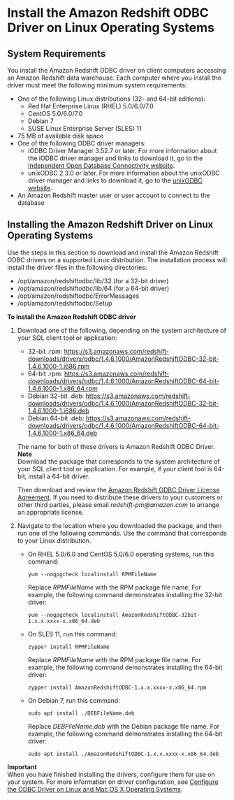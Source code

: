 # Install the Amazon Redshift ODBC Driver on Linux Operating Systems<a name="install-odbc-driver-linux"></a>

## System Requirements<a name="odbc-driver-sysreq-linux"></a>

You install the Amazon Redshift ODBC driver on client computers accessing an Amazon Redshift data warehouse\. Each computer where you install the driver must meet the following minimum system requirements: 
+ One of the following Linux distributions \(32\- and 64\-bit editions\):
  + Red Hat Enterprise Linux \(RHEL\) 5\.0/6\.0/7\.0
  + CentOS 5\.0/6\.0/7\.0
  + Debian 7
  + SUSE Linux Enterprise Server \(SLES\) 11
+ 75 MB of available disk space
+ One of the following ODBC driver managers: 
  + iODBC Driver Manager 3\.52\.7 or later\. For more information about the iODBC driver manager and links to download it, go to the  [Independent Open Database Connectivity website](http://www.iodbc.org/dataspace/doc/iodbc/wiki/iodbcWiki/)\.
  + unixODBC 2\.3\.0 or later\. For more information about the unixODBC driver manager and links to download it, go to the  [unixODBC website]( http://www.unixodbc.org/)\. 
+ An Amazon Redshift master user or user account to connect to the database

## Installing the Amazon Redshift Driver on Linux Operating Systems<a name="odbc-driver-linux-how-to-install"></a>

Use the steps in this section to download and install the Amazon Redshift ODBC drivers on a supported Linux distribution\. The installation process will install the driver files in the following directories: 
+ /opt/amazon/redshiftodbc/lib/32 \(for a 32\-bit driver\)
+ /opt/amazon/redshiftodbc/lib/64 \(for a 64\-bit driver\)
+ /opt/amazon/redshiftodbc/ErrorMessages
+ /opt/amazon/redshiftodbc/Setup<a name="rs-mgmt-install-odbc-drivers-linux"></a>

**To install the Amazon Redshift ODBC driver**

1. Download one of the following, depending on the system architecture of your SQL client tool or application: 
   + 32\-bit \.rpm: [https://s3\.amazonaws\.com/redshift\-downloads/drivers/odbc/1\.4\.6\.1000/AmazonRedshiftODBC\-32\-bit\-1\.4\.6\.1000\-1\.i686\.rpm](https://s3.amazonaws.com/redshift-downloads/drivers/odbc/1.4.6.1000/AmazonRedshiftODBC-32-bit-1.4.6.1000-1.i686.rpm)
   + 64\-bit \.rpm: [https://s3\.amazonaws\.com/redshift\-downloads/drivers/odbc/1\.4\.6\.1000/AmazonRedshiftODBC\-64\-bit\-1\.4\.6\.1000\-1\.x86\_64\.rpm](https://s3.amazonaws.com/redshift-downloads/drivers/odbc/1.4.6.1000/AmazonRedshiftODBC-64-bit-1.4.6.1000-1.x86_64.rpm) 
   + Debian 32\-bit \.deb: [https://s3\.amazonaws\.com/redshift\-downloads/drivers/odbc/1\.4\.6\.1000/AmazonRedshiftODBC\-32\-bit\-1\.4\.6\.1000\-1\.i686\.deb](https://s3.amazonaws.com/redshift-downloads/drivers/odbc/1.4.6.1000/AmazonRedshiftODBC-32-bit-1.4.6.1000-1.i686.deb)
   + Debian 64\-bit \.deb: [https://s3\.amazonaws\.com/redshift\-downloads/drivers/odbc/1\.4\.6\.1000/AmazonRedshiftODBC\-64\-bit\-1\.4\.6\.1000\-1\.x86\_64\.deb](https://s3.amazonaws.com/redshift-downloads/drivers/odbc/1.4.6.1000/AmazonRedshiftODBC-64-bit-1.4.6.1000-1.x86_64.deb) 

   The name for both of these drivers is Amazon Redshift ODBC Driver\.
**Note**  
Download the package that corresponds to the system architecture of your SQL client tool or application\. For example, if your client tool is 64\-bit, install a 64\-bit driver\.

    Then download and review the [Amazon Redshift ODBC Driver License Agreement](https://s3.amazonaws.com/redshift-downloads/drivers/Amazon+Redshift+ODBC+Driver+License+Agreement.pdf)\. If you need to distribute these drivers to your customers or other third parties, please email *redshift\-pm@amazon\.com* to arrange an appropriate license\. 

1. Navigate to the location where you downloaded the package, and then run one of the following commands\. Use the command that corresponds to your Linux distribution\. 
   + On RHEL 5\.0/6\.0 and CentOS 5\.0/6\.0 operating systems, run this command:

     ```
     yum --nogpgcheck localinstall RPMFileName
     ```

     Replace *RPMFileName* with the RPM package file name\. For example, the following command demonstrates installing the 32\-bit driver:

     ```
     yum --nogpgcheck localinstall AmazonRedshiftODBC-32bit-1.x.x.xxxx-x.x86_64.deb
     ```
   + On SLES 11, run this command:

     ```
     zypper install RPMFileName
     ```

     Replace *RPMFileName* with the RPM package file name\. For example, the following command demonstrates installing the 64\-bit driver:

     ```
     zypper install AmazonRedshiftODBC-1.x.x.xxxx-x.x86_64.rpm
     ```
   + On Debian 7, run this command:

     ```
     sudo apt install ./DEBFileName.deb
     ```

     Replace *DEBFileName\.deb* with the Debian package file name\. For example, the following command demonstrates installing the 64\-bit driver:

     ```
     sudo apt install ./AmazonRedshiftODBC-1.x.x.xxxx-x.x86_64.deb
     ```

**Important**  
When you have finished installing the drivers, configure them for use on your system\. For more information on driver configuration, see [Configure the ODBC Driver on Linux and Mac OS X Operating Systems](odbc-driver-configure-linux-mac.md)\.